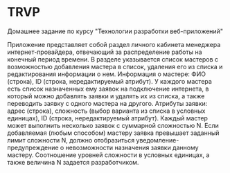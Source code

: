 # TRVP
Домашнее задание по курсу "Технологии разработки веб-приложений"

Приложение представляет собой раздел личного кабинета менеджера интернет-провайдера, отвечающий за распределение работы на конечный период времени. В разделе указывается список мастеров с возможностью добавления мастера в список, удаления его из списка и редактирования информации о нем. Информация о мастере: ФИО (строка), ID (строка, нередактируемый атрибут). У каждого мастера есть список назначенных ему заявок на подключение интернета, в который можно добавлять заявки и удалять их из списка, а также переводить заявку с одного мастера на другого. Атрибуты заявки: адрес (строка), сложность (выбор варианта из списка в условных единицах), ID (строка, нередактируемый атрибут). Каждый мастер может выполнить несколько заявок с суммарной сложностью N. Если добавляемая (любым способом) мастеру заявка превышает заданный лимит сложности N, должно отобразиться уведомление-предупреждение о невозможности назначения заявки данному мастеру. Соотношение уровней сложности в условных единицах, а также величина N задается разработчиком.
